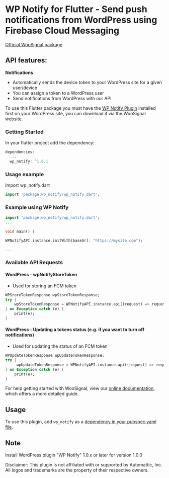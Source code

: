 # WP Notify for Flutter - Send push notifications from WordPress using Firebase Cloud Messaging

[Official WooSignal package](https://woosignal.com)

## API features:

**Notifications**

* Automatically sends the device token to your WordPress site for a given user/device
* You can assign a token to a WordPress user
* Send notifications from WordPress with our API

To use this Flutter package you must have the [WP Notify Plugin](https://woosignal.com/plugins/wordpress/wp-notify) installed first on your WordPress site, you can download it via the WooSignal website.

### Getting Started #
In your flutter project add the dependency:

``` dart
dependencies:
  ...
  wp_notify: ^1.0.1
```

### Usage example #
Import wp_notify.dart
``` dart
import 'package:wp_notify/wp_notify.dart';
```

### Example using WP Notify

``` dart
import 'package:wp_notify/wp_notify.dart';
...

void main() {

WPNotifyAPI.instance.initWith(baseUrl: "https://mysite.com");

...
```


### Available API Requests

#### WordPress - wpNotifyStoreToken
- Used for storing an FCM token
``` dart
WPStoreTokenResponse wpStoreTokenResponse;
try {
    wpStoreTokenResponse = WPNotifyAPI.instance.api((request) => request.wpNotifyStoreToken(token: token, userId: usersId));
} on Exception catch (e) {
    print(e);
}
```

#### WordPress - Updating a tokens status (e.g. if you want to turn off notifications)
- Used for updating the status of an FCM token
``` dart
WPUpdateTokenResponse wpUpdateTokenResponse;
try {
     wpUpdateTokenResponse = WPNotifyAPI.instance.api((request) => request.wpNotifyUpdateToken(token: token, status: true));
} on Exception catch (e) {
    print(e);
}
```


For help getting started with WooSignal, view our
[online documentation](https://woosignal.com/docs/flutter/wp-notify), which offers a more detailed guide.

## Usage
To use this plugin, add `wp_notify` as a [dependency in your pubspec.yaml file](https://flutter.io/platform-plugins).

## Note
Install WordPress plugin "WP Notify" 1.0.x or later for version 1.0.0

Disclaimer: This plugin is not affiliated with or supported by Automattic, Inc. All logos and trademarks are the property of their respective owners.


